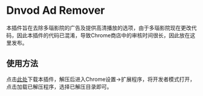 # Dnvod Ad Remover

本插件旨在去除多瑙影院的广告及提供高清播放的选项，由于多瑙影院现在更改代码，因此本插件的代码已混淆，导致Chrome商店中的审核时间很长，因此放在这里发布。

## 使用方法
点击[此处](https://github.com/cameron93lin/Dnvod-Ad-Remover/raw/master/v1.1.5.zip)下载本插件，解压后进入Chrome设置->扩展程序，将开发者模式打开，点击加载已解压程序，选择已解压目录即可。

